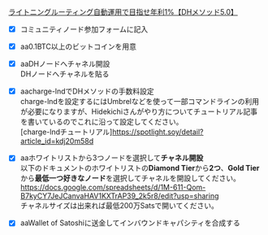 [ライトニングルーティング自動運用で目指せ年利1%【DHメソッド5.0】](https://spotlight.soy/detail?article_id=7fxyt008x)  

- [x] コミュニティノード参加フォームに記入  
- [x] aa0.1BTC以上のビットコインを用意  
- [x] aaDHノードへチャネル開設  
  DHノードへチャネルを貼る
- [x] aacharge-lndでDHメソッドの手数料設定  
  charge-lndを設定するにはUmbrelなどを使って一部コマンドラインの利用が必要になりますが、Hidekichiさんがやり方についてチュートリアル記事を書いているのでこれに沿って設定してください。  
  [charge-lndチュートリアル]https://spotlight.soy/detail?article_id=kdj20m58d  
- [x] aaホワイトリストから3つノードを選択して**チャネル開設**  
  以下のドキュメントのホワイトリストの**Diamond Tier**から**2つ**、**Gold Tier**から**最低一つ好きなノード**を選択してチャネルを開設してください。  
  https://docs.google.com/spreadsheets/d/1M-611-Qom-B7kyCY7JeJCanvaHAV1KXTrAP39_2k5r8/edit?usp=sharing  
  チャネルサイズは出来れば最低200万Satsで開いてください。  
- [x] aaWallet of Satoshiに送金してインバウンドキャパシティを合成する





